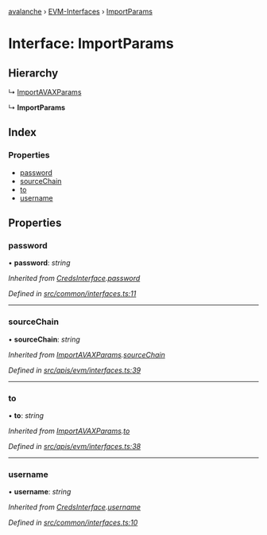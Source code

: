 [avalanche](../README.md) › [EVM-Interfaces](../modules/evm_interfaces.md) › [ImportParams](evm_interfaces.importparams.md)

# Interface: ImportParams

## Hierarchy

  ↳ [ImportAVAXParams](evm_interfaces.importavaxparams.md)

  ↳ **ImportParams**

## Index

### Properties

* [password](evm_interfaces.importparams.md#password)
* [sourceChain](evm_interfaces.importparams.md#sourcechain)
* [to](evm_interfaces.importparams.md#to)
* [username](evm_interfaces.importparams.md#username)

## Properties

###  password

• **password**: *string*

*Inherited from [CredsInterface](common_interfaces.credsinterface.md).[password](common_interfaces.credsinterface.md#password)*

*Defined in [src/common/interfaces.ts:11](https://github.com/ava-labs/avalanchejs/blob/4e59193/src/common/interfaces.ts#L11)*

___

###  sourceChain

• **sourceChain**: *string*

*Inherited from [ImportAVAXParams](evm_interfaces.importavaxparams.md).[sourceChain](evm_interfaces.importavaxparams.md#sourcechain)*

*Defined in [src/apis/evm/interfaces.ts:39](https://github.com/ava-labs/avalanchejs/blob/4e59193/src/apis/evm/interfaces.ts#L39)*

___

###  to

• **to**: *string*

*Inherited from [ImportAVAXParams](evm_interfaces.importavaxparams.md).[to](evm_interfaces.importavaxparams.md#to)*

*Defined in [src/apis/evm/interfaces.ts:38](https://github.com/ava-labs/avalanchejs/blob/4e59193/src/apis/evm/interfaces.ts#L38)*

___

###  username

• **username**: *string*

*Inherited from [CredsInterface](common_interfaces.credsinterface.md).[username](common_interfaces.credsinterface.md#username)*

*Defined in [src/common/interfaces.ts:10](https://github.com/ava-labs/avalanchejs/blob/4e59193/src/common/interfaces.ts#L10)*
